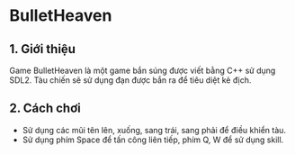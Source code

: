 # BulletHeaven
## 1. Giới thiệu
Game BulletHeaven là một game bắn súng được viết bằng C++ sử dụng SDL2. Tàu chiến sẽ sử dụng đạn được bắn ra để tiêu diệt kẻ địch.
## 2. Cách chơi
- Sử dụng các mũi tên lên, xuống, sang trái, sang phải để điều khiển tàu.
- Sử dụng phím Space để tấn công liên tiếp, phím Q, W để sử dụng skill.
